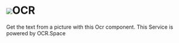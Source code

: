 # ![](/assets/touchcolor.png)OCR

Get the text from a picture with this Ocr component. This Service is powered by OCR.Space
